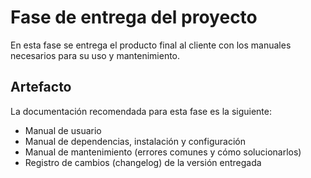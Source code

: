 # Fase de entrega del proyecto

En esta fase se entrega el producto final al cliente con los manuales necesarios para su uso y mantenimiento.

## Artefacto

La documentación recomendada para esta fase es la siguiente:

- Manual de usuario
- Manual de dependencias, instalación y configuración
- Manual de mantenimiento (errores comunes y cómo solucionarlos)
- Registro de cambios (changelog) de la versión entregada
